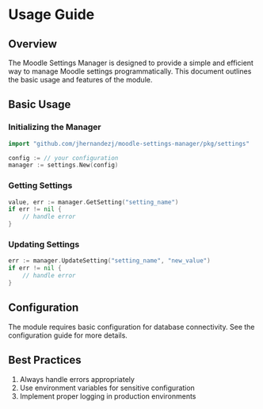 # Usage Guide

## Overview

The Moodle Settings Manager is designed to provide a simple and efficient way to manage Moodle settings programmatically. This document outlines the basic usage and features of the module.

## Basic Usage

### Initializing the Manager

```go
import "github.com/jhernandezj/moodle-settings-manager/pkg/settings"

config := // your configuration
manager := settings.New(config)
```

### Getting Settings

```go
value, err := manager.GetSetting("setting_name")
if err != nil {
    // handle error
}
```

### Updating Settings

```go
err := manager.UpdateSetting("setting_name", "new_value")
if err != nil {
    // handle error
}
```

## Configuration

The module requires basic configuration for database connectivity. See the configuration guide for more details.

## Best Practices

1. Always handle errors appropriately
2. Use environment variables for sensitive configuration
3. Implement proper logging in production environments
